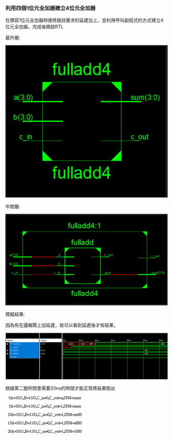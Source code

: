 ### 利用四個1位元全加器建立4位元全加器
在撰寫1位元全加器時便將題目要求的延遲加上，並利用呼叫副程式的方式建立4位元全加器。完成後開啟RTL

最外層:

![](result/Lab2-1.png)

中間層:

![](result/Lab2-2.png)

模擬結果:

因為有在邏輯閘上加延遲，故可以看到延遲後才有結果。

![](result/Lab2-3.png)

根據第二題所問會需要20ns的時間才能正常將結果跑出

![](result/Lab2-4.png)

